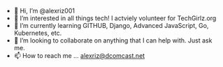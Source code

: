 - 👋 Hi, I’m @alexriz001
- 👀 I’m interested in all things tech! I actviely volunteer for TechGirlz.org
- 🌱 I’m currently learning GITHUB, Django, Advanced JavaScript, Go, Kubernetes, etc.
- 💞️ I’m looking to collaborate on anything that I can help with. Just ask me.
- 📫 How to reach me ...
alexriz@dcomcast.net

<!---
alexriz001/alexriz001 is a ✨ special ✨ repository because its `README.md` (this file) appears on your GitHub profile.
You can click the Preview link to take a look at your changes.
--->
